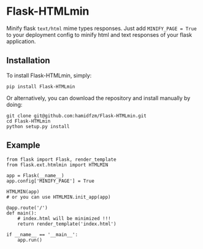 Flask-HTMLmin
=============

Minify flask `text/html` mime types responses.
Just add `MINIFY_PAGE = True` to your deployment config to minify html and text responses of your flask application.


Installation
------------
To install Flask-HTMLmin, simply:

    pip install Flask-HTMLmin

Or alternatively, you can download the repository and install manually by doing:

    git clone git@github.com:hamidfzm/Flask-HTMLmin.git
    cd Flask-HTMLmin
    python setup.py install


Example
-------

    from flask import Flask, render_template
    from flask.ext.htmlmin import HTMLMIN
    
    app = Flask(__name__)
    app.config['MINIFY_PAGE'] = True
    
    HTMLMIN(app)
    # or you can use HTMLMIN.init_app(app)
    
    @app.route('/')
    def main():
        # index.html will be minimized !!!
        return render_template('index.html')
    
    if __name__ == '__main__':
        app.run()
